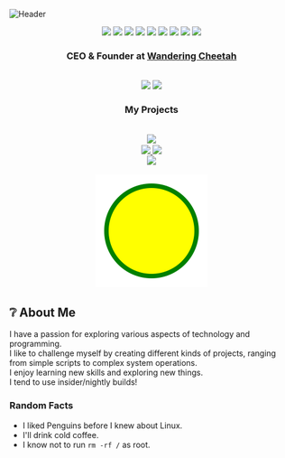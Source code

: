 ![Header](https://raw.githubusercontent.com/CraigCraig/CraigCraig/main/github-header-image.png)

<div align="center"> 

![](https://img.shields.io/badge/Windows-informational?style=flat&logo=windows&logoColor=white&color=2571ff)
![](https://img.shields.io/badge/Debian-informational?style=flat&logo=debian&logoColor=white&color=2571ff)
![](https://img.shields.io/badge/Alpine-informational?style=flat&logo=alpine-linux&logoColor=white&color=2571ff)
![](https://img.shields.io/badge/C-informational?style=flat&logo=c&logoColor=white&color=2571ff)
![](https://img.shields.io/badge/C++-informational?style=flat&logo=cplusplus&logoColor=white&color=2571ff)
![](https://img.shields.io/badge/CSharp-informational?style=flat&logo=c-sharp&logoColor=white&color=2571ff)
![](https://img.shields.io/badge/VisualStudio-informational?style=flat&logo=visualstudio&logoColor=white&color=2571ff)
![](https://img.shields.io/badge/VisualStudio%20Code-informational?style=flat&logo=visualstudiocode&logoColor=white&color=2571ff)
![](https://img.shields.io/badge/CoPilot-informational?style=flat&logo=github&logoColor=white&color=2571ff)

<h3>CEO & Founder at <a href="https://wanderingcheetah.com">Wandering Cheetah</a></h3><br>

<img src="https://craigcraig.vercel.app/api?username=CraigCraig&theme=transparent&show_icons=true&show_owner=false&include_all_commits=true&custom_title=My%20Stats&border=false&disable_animations=true&hide_border=true" />
<img align="top" src="https://craigcraig.vercel.app/api/top-langs/?username=CraigCraig&size_weight=0.5&count_weight=0.5&layout=compact&theme=transparent&langs_count=10&custom_title=My%20Languages&disable_animations=true&hide_border=true" />

<h3>My Projects</h3><br>

<a href="https://github.com/CraigCraig/WinToolbox">
<img src="https://craigcraig.vercel.app/api/pin/?username=CraigCraig&repo=WinToolbox&theme=transparent"></img><br>
</a>
<a href="https://github.com/CraigCraig/CheeseyUI">
<img src="https://craigcraig.vercel.app/api/pin?username=CraigCraig&repo=CheeseyUI&theme=transparent"></img>
</a>
<a href="https://github.com/CraigCraig/CheeseyUtils">
<img src="https://craigcraig.vercel.app/api/pin/?username=CraigCraig&repo=CheeseyUtils&theme=transparent"></img>
</a><br>
<a href="https://github.com/CraigCraig/RiseToRuinsModLoader">
<img src="https://craigcraig.vercel.app/api/pin/?username=CraigCraig&repo=RiseToRuinsModLoader&theme=transparent"></img>
</a><br>

![Test](test.svg?color=red)

</div>

## ❔ About Me

I have a passion for exploring various aspects of technology and programming.<br>
I like to challenge myself by creating different kinds of projects, ranging from simple scripts to complex system operations.<br>
I enjoy learning new skills and exploring new things.<br>
I tend to use insider/nightly builds!

### Random Facts
- I liked Penguins before I knew about Linux.<br>
- I'll drink cold coffee.<br>
- I know not to run `rm -rf /` as root.

</div>